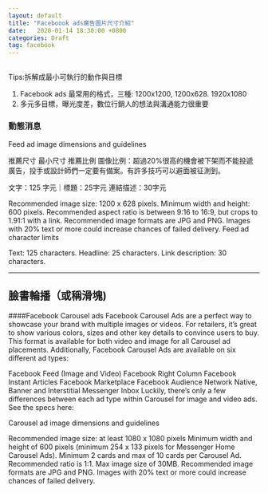 ```yaml
---
layout: default
title: "Faceboook ads廣告圖片尺寸介紹"
date:   2020-01-14 18:30:00 +0800
categories: Draft
tag: facebook 
---
```


##
<span>Tips:拆解成最小可執行的動作與目標</span>
1. Facebook ads 最常用的格式，三種: 1200x1200, 1200x628. 1920x1080
2. 多元多目標，曝光度差，數位行銷人的想法與溝通能力很重要


### 動態消息
Feed ad image dimensions and guidelines

推薦尺寸
最小尺寸
推薦比例
圖像比例：超過20%很高的機會被下架而不能投遞廣告，投手或設計師們一定要有備案。有許多技巧可以避面被征測到。

文字：125 字元｜標題：25字元
連結描述：30字元

Recommended image size: 1200 x 628 pixels.
Minimum width and height: 600 pixels.
Recommended aspect ratio is between 9:16 to 16:9, but crops to 1.91:1 with a link.
Recommended image formats are JPG and PNG.
Images with 20% text or more could increase chances of failed delivery.
Feed ad character limits

Text: 125 characters.
Headline: 25 characters.
Link description: 30 characters.

- - - 
## 臉書輪播（或稱滑塊)
####Facebook Carousel ads
Facebook Carousel Ads are a perfect way to showcase your brand with multiple images or videos. For retailers, it’s great to show various colors, sizes and other key details to convince users to buy. This format is available for both video and image for all Carousel ad placements. Additionally, Facebook Carousel Ads are available on six different ad types:

Facebook Feed (Image and Video)
Facebook Right Column
Facebook Instant Articles
Facebook Marketplace
Facebook Audience Network Native, Banner and Interstitial
Messenger Inbox
Luckily, there’s only a few differences between each ad type within Carousel for image and video ads. See the specs here:

Carousel ad image dimensions and guidelines

Recommended image size: at least 1080 x 1080 pixels
Minimum width and height of 600 pixels (minimum 254 x 133 pixels for Messenger Home Carousel Ads).
Minimum 2 cards and max of 10 cards per Carousel Ad.
Recommended ratio is 1:1.
Max image size of 30MB.
Recommended image formats are JPG and PNG.
Images with 20% text or more could increase chances of failed delivery.